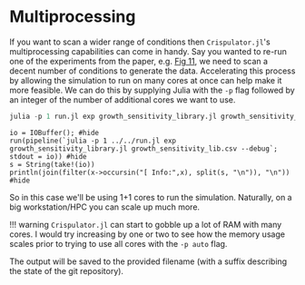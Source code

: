 # Multiprocessing

If you want to scan a wider range of conditions then `Crispulator.jl`'s
multiprocessing capabilities can come in handy. Say you wanted to re-run one of
the experiments from the paper, e.g. 
[Fig
11](https://bmcbioinformatics.biomedcentral.com/articles/10.1186/s12859-017-1759-9/figures/11), 
we need to scan a decent number of conditions to generate the data. Accelerating
this process by allowing the simulation to run on many cores at once can help
make it more feasible. We can do this by supplying Julia with the `-p` flag
followed by an integer of the number of additional cores we want to use.

```julia
julia -p 1 run.jl exp growth_sensitivity_library.jl growth_sensitivity_lib.csv
```

```@example
io = IOBuffer(); #hide
run(pipeline(`julia -p 1 ../../run.jl exp growth_sensitivity_library.jl growth_sensitivity_lib.csv --debug`; stdout = io)) #hide
s = String(take!(io))
println(join(filter(x->occursin("[ Info:",x), split(s, "\n")), "\n")) #hide
```

So in this case we'll be using 1+1 cores to run the simulation. Naturally, on a
big workstation/HPC you can scale up much more.

!!! warning
    `Crispulator.jl` can start to gobble up a lot of RAM with many cores. I
    would try increasing by one or two to see how the memory usage scales prior
    to trying to use all cores with the `-p auto` flag.

The output will be saved to the provided filename (with a suffix describing the
state of the git repository).